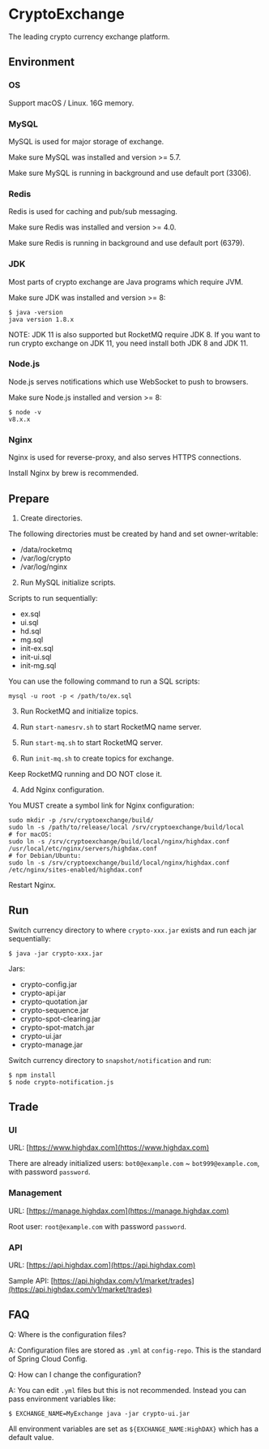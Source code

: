 # CryptoExchange

The leading crypto currency exchange platform.

## Environment

### OS

Support macOS / Linux. 16G memory.

### MySQL

MySQL is used for major storage of exchange.

Make sure MySQL was installed and version >= 5.7.

Make sure MySQL is running in background and use default port (3306).

### Redis

Redis is used for caching and pub/sub messaging.

Make sure Redis was installed and version >= 4.0.

Make sure Redis is running in background and use default port (6379).

### JDK

Most parts of crypto exchange are Java programs which require JVM.

Make sure JDK was installed and version >= 8:

```
$ java -version
java version 1.8.x
```

NOTE: JDK 11 is also supported but RocketMQ require JDK 8. If you want to run crypto exchange on JDK 11, you need install both JDK 8 and JDK 11.

### Node.js

Node.js serves notifications which use WebSocket to push to browsers.

Make sure Node.js installed and version >= 8:

```
$ node -v
v8.x.x
```

### Nginx

Nginx is used for reverse-proxy, and also serves HTTPS connections.

Install Nginx by brew is recommended.

## Prepare

1. Create directories.

The following directories must be created by hand and set owner-writable:

- /data/rocketmq
- /var/log/crypto
- /var/log/nginx

2. Run MySQL initialize scripts.

Scripts to run sequentially:

- ex.sql
- ui.sql
- hd.sql
- mg.sql
- init-ex.sql
- init-ui.sql
- init-mg.sql

You can use the following command to run a SQL scripts:

```
mysql -u root -p < /path/to/ex.sql
```

3. Run RocketMQ and initialize topics.

  1. Run `start-namesrv.sh` to start RocketMQ name server.
  2. Run `start-mq.sh` to start RocketMQ server.
  3. Run `init-mq.sh` to create topics for exchange.

Keep RocketMQ running and DO NOT close it.

4. Add Nginx configuration.

You MUST create a symbol link for Nginx configuration:

```
sudo mkdir -p /srv/cryptoexchange/build/
sudo ln -s /path/to/release/local /srv/cryptoexchange/build/local
# for macOS:
sudo ln -s /srv/cryptoexchange/build/local/nginx/highdax.conf /usr/local/etc/nginx/servers/highdax.conf
# for Debian/Ubuntu:
sudo ln -s /srv/cryptoexchange/build/local/nginx/highdax.conf /etc/nginx/sites-enabled/highdax.conf
```

Restart Nginx.

## Run

Switch currency directory to where `crypto-xxx.jar` exists and run each jar sequentially:

```
$ java -jar crypto-xxx.jar
```

Jars:

- crypto-config.jar
- crypto-api.jar
- crypto-quotation.jar
- crypto-sequence.jar
- crypto-spot-clearing.jar
- crypto-spot-match.jar
- crypto-ui.jar
- crypto-manage.jar

Switch currency directory to `snapshot/notification` and run:

```
$ npm install
$ node crypto-notification.js
```

## Trade

### UI

URL: [https://www.highdax.com](https://www.highdax.com)

There are already initialized users: `bot0@example.com` ~ `bot999@example.com`, with password `password`.

### Management

URL: [https://manage.highdax.com](https://manage.highdax.com)

Root user: `root@example.com` with password `password`.

### API

URL: [https://api.highdax.com](https://api.highdax.com)

Sample API: [https://api.highdax.com/v1/market/trades](https://api.highdax.com/v1/market/trades)

## FAQ

Q: Where is the configuration files?

A: Configuration files are stored as `.yml` at `config-repo`. This is the standard of Spring Cloud Config.

Q: How can I change the configuration?

A: You can edit `.yml` files but this is not recommended. Instead you can pass environment variables like:

```
$ EXCHANGE_NAME=MyExchange java -jar crypto-ui.jar
```

All environment variables are set as `${EXCHANGE_NAME:HighDAX}` which has a default value.
